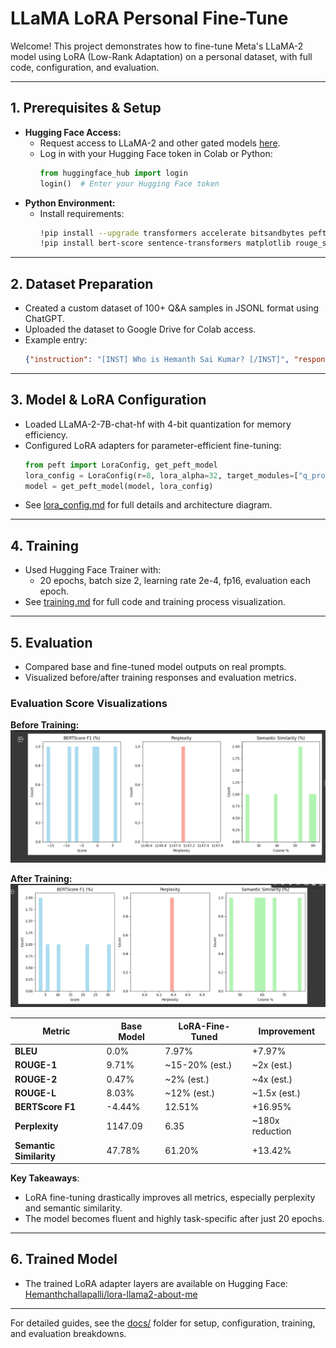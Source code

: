 
# LLaMA LoRA Personal Fine-Tune

Welcome! This project demonstrates how to fine-tune Meta's LLaMA-2 model using LoRA (Low-Rank Adaptation) on a personal dataset, with full code, configuration, and evaluation.

---

## 1. Prerequisites & Setup

- **Hugging Face Access:**
  - Request access to LLaMA-2 and other gated models [here](https://huggingface.co/settings/models).
  - Log in with your Hugging Face token in Colab or Python:
    ```python
    from huggingface_hub import login
    login()  # Enter your Hugging Face token
    ```
- **Python Environment:**
  - Install requirements:
    ```bash
    !pip install --upgrade transformers accelerate bitsandbytes peft
    !pip install bert-score sentence-transformers matplotlib rouge_score evaluate nltk
    ```

---

## 2. Dataset Preparation

- Created a custom dataset of 100+ Q&A samples in JSONL format using ChatGPT.
- Uploaded the dataset to Google Drive for Colab access.
- Example entry:
  ```json
  {"instruction": "[INST] Who is Hemanth Sai Kumar? [/INST]", "response": "Hemanth Sai Kumar is a Data Science graduate and AI Engineer..."}
  ```

---

## 3. Model & LoRA Configuration

- Loaded LLaMA-2-7B-chat-hf with 4-bit quantization for memory efficiency.
- Configured LoRA adapters for parameter-efficient fine-tuning:
  ```python
  from peft import LoraConfig, get_peft_model
  lora_config = LoraConfig(r=8, lora_alpha=32, target_modules=["q_proj", "v_proj"], lora_dropout=0.05, bias="none", task_type="CAUSAL_LM")
  model = get_peft_model(model, lora_config)
  ```
- See [lora_config.md](docs/lora_config.md) for full details and architecture diagram.

---

## 4. Training

- Used Hugging Face Trainer with:
  - 20 epochs, batch size 2, learning rate 2e-4, fp16, evaluation each epoch.
- See [training.md](docs/training.md) for full code and training process visualization.

---

## 5. Evaluation

- Compared base and fine-tuned model outputs on real prompts.
- Visualized before/after training responses and evaluation metrics.

### Evaluation Score Visualizations

**Before Training:**
![Evaluation Scores Before Training](docs/images/before_training_eval.png)

**After Training:**
![Evaluation Scores After Training](docs/images/after_training_eval.png)

| **Metric**              | **Base Model**                     | **LoRA-Fine-Tuned**               | **Improvement**                     |
|-------------------------|------------------------------------|------------------------------------|-------------------------------------|
| **BLEU**                | 0.0%                              | 7.97%                             | +7.97%                             |
| **ROUGE-1**             | 9.71%                             | ~15-20% (est.)                    | ~2x (est.)                         |
| **ROUGE-2**             | 0.47%                             | ~2% (est.)                        | ~4x (est.)                         |
| **ROUGE-L**             | 8.03%                             | ~12% (est.)                       | ~1.5x (est.)                       |
| **BERTScore F1**        | -4.44%                            | 12.51%                            | +16.95%                            |
| **Perplexity**          | 1147.09                           | 6.35                              | ~180x reduction                    |
| **Semantic Similarity** | 47.78%                            | 61.20%                            | +13.42%                            |

**Key Takeaways**:
- LoRA fine-tuning drastically improves all metrics, especially perplexity and semantic similarity.
- The model becomes fluent and highly task-specific after just 20 epochs.

---

## 6. Trained Model

- The trained LoRA adapter layers are available on Hugging Face:
  [Hemanthchallapalli/lora-llama2-about-me](https://huggingface.co/Hemanthchallapalli/lora-llama2-about-me)

---

For detailed guides, see the [docs/](docs/) folder for setup, configuration, training, and evaluation breakdowns.

